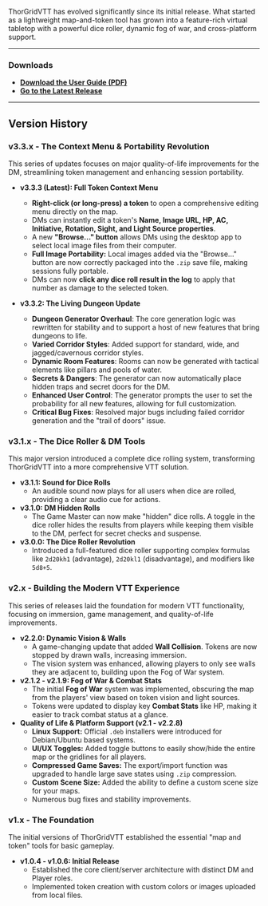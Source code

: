 ThorGridVTT has evolved significantly since its initial release. What started as a lightweight map-and-token tool has grown into a feature-rich virtual tabletop with a powerful dice roller, dynamic fog of war, and cross-platform support.

---

### **Downloads**
*   **[Download the User Guide (PDF)](https://github.com/Thor-Grid/ThorGridVTT/blob/main/Thor-Grid%20User%20Guide.pdf)**
*   **[Go to the Latest Release](https://github.com/Thor-Grid/ThorGridVTT/releases/latest)**

---

## Version History

### **v3.3.x - The Context Menu & Portability Revolution**

This series of updates focuses on major quality-of-life improvements for the DM, streamlining token management and enhancing session portability.

*   **v3.3.3 (Latest): Full Token Context Menu**
    *   **Right-click (or long-press) a token** to open a comprehensive editing menu directly on the map.
    *   DMs can instantly edit a token's **Name, Image URL, HP, AC, Initiative, Rotation, Sight, and Light Source properties**.
    *   A new **"Browse..." button** allows DMs using the desktop app to select local image files from their computer.
    *   **Full Image Portability:** Local images added via the "Browse..." button are now correctly packaged into the `.zip` save file, making sessions fully portable.
    *   DMs can now **click any dice roll result in the log** to apply that number as damage to the selected token.

*   **v3.3.2: The Living Dungeon Update**
    *   **Dungeon Generator Overhaul**: The core generation logic was rewritten for stability and to support a host of new features that bring dungeons to life.
    *   **Varied Corridor Styles**: Added support for standard, wide, and jagged/cavernous corridor styles.
    *   **Dynamic Room Features**: Rooms can now be generated with tactical elements like pillars and pools of water.
    *   **Secrets & Dangers**: The generator can now automatically place hidden traps and secret doors for the DM.
    *   **Enhanced User Control**: The generator prompts the user to set the probability for all new features, allowing for full customization.
    *   **Critical Bug Fixes**: Resolved major bugs including failed corridor generation and the "trail of doors" issue.

### **v3.1.x - The Dice Roller & DM Tools**

This major version introduced a complete dice rolling system, transforming ThorGridVTT into a more comprehensive VTT solution.

*   **v3.1.1: Sound for Dice Rolls**
    *   An audible sound now plays for all users when dice are rolled, providing a clear audio cue for actions.
*   **v3.1.0: DM Hidden Rolls**
    *   The Game Master can now make "hidden" dice rolls. A toggle in the dice roller hides the results from players while keeping them visible to the DM, perfect for secret checks and suspense.
*   **v3.0.0: The Dice Roller Revolution**
    *   Introduced a full-featured dice roller supporting complex formulas like `2d20kh1` (advantage), `2d20kl1` (disadvantage), and modifiers like `5d8+5`.

### **v2.x - Building the Modern VTT Experience**

This series of releases laid the foundation for modern VTT functionality, focusing on immersion, game management, and quality-of-life improvements.

*   **v2.2.0: Dynamic Vision & Walls**
    *   A game-changing update that added **Wall Collision**. Tokens are now stopped by drawn walls, increasing immersion.
    *   The vision system was enhanced, allowing players to only see walls they are adjacent to, building upon the Fog of War system.
*   **v2.1.2 - v2.1.9: Fog of War & Combat Stats**
    *   The initial **Fog of War** system was implemented, obscuring the map from the players' view based on token vision and light sources.
    *   Tokens were updated to display key **Combat Stats** like HP, making it easier to track combat status at a glance.
*   **Quality of Life & Platform Support (v2.1 - v2.2.8)**
    *   **Linux Support:** Official `.deb` installers were introduced for Debian/Ubuntu based systems.
    *   **UI/UX Toggles:** Added toggle buttons to easily show/hide the entire map or the gridlines for all players.
    *   **Compressed Game Saves:** The export/import function was upgraded to handle large save states using `.zip` compression.
    *   **Custom Scene Size:** Added the ability to define a custom scene size for your maps.
    *   Numerous bug fixes and stability improvements.

### **v1.x - The Foundation**

The initial versions of ThorGridVTT established the essential "map and token" tools for basic gameplay.

*   **v1.0.4 - v1.0.6: Initial Release**
    *   Established the core client/server architecture with distinct DM and Player roles.
    *   Implemented token creation with custom colors or images uploaded from local files.
